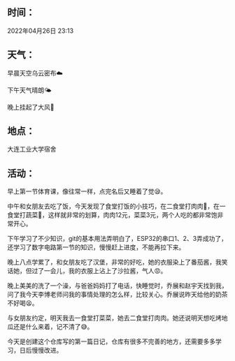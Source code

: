 ## 时间：

2022年04月26日	23:13

## 天气：

早晨天空乌云密布☁️

下午天气晴朗🌤

晚上挂起了大风💨

## 地点：

大连工业大学宿舍

## 活动：

早上第一节体育课，像往常一样，点完名后又睡着了觉😪。

中午和女朋友去吃了饭，今天发现了食堂打饭的小技巧，在二食堂打肉肉🥩，在一食堂打蔬菜🥬，这样就非常的划算，肉肉12元，菜菜3元，两个人吃的都非常饱非常开心。

下午学习了不少知识，git的基本用法弄明白了，ESP32的串口1、2、3弄成功了，还学习了数字电路第一节的知识，慢慢赶上进度，不能再拉下来。

晚上八点学累了，和女朋友吃了汉堡，非常的好吃，她的衣服染上了番茄酱，我笑话她，但过了一会儿，我的衣服上沾上了沙拉酱，气人😡。

晚上美美的洗了一个澡，与爸爸妈妈打了电话，快睡觉时，乔展和赵宇天找到我，问了我今天李博老师问我的事情处理的怎么样，比较关心。乔展说昨天给他的奶茶不好喝😫。

与女朋友约定，明天我去一食堂打菜菜，她去二食堂打肉肉。她还说明天想吃烤地瓜还是什么来着，记不清了😅。

今天是创建这个仓库写的第一篇日记，仓库有很多不完善的地方，还需要多多学习，日后慢慢改进。